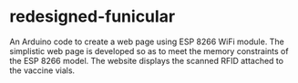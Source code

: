 # redesigned-funicular
An Arduino code to create a web page using ESP 8266 WiFi module. The simplistic web page is developed so as to meet the memory constraints of the ESP 8266 model. The website displays the scanned RFID attached to the vaccine vials.
